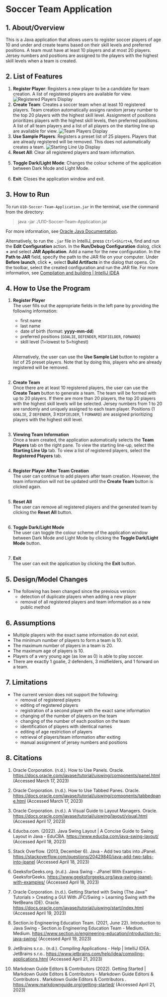 # Soccer Team Application

## 1. About/Overview

This is a Java application that allows users to register soccer players of age 10 and under and
create teams based on their skill levels and preferred positions.
A team must have at least 10 players and at most 20 players.
Jersey numbers and positions are assigned to the players with the highest skill levels when a team is created.

## 2. List of Features

1. __Register Player__:
   Registers a new player to be a candidate for team creation.
   A list of registered players are available for view.
   ![Registered Players Display](https://github.com/macarious/U10-Soccer-Team-Application/blob/master/res/01-register-player.png "List of Registered Players")
   <br>
2. __Create Team__:
   Creates a soccer team when at least 10 registered players.
   Team creation automatically assigns random jersey number to the top 20 players with the highest
   skill level.
   Assignment of positions prioritizes players with the highest skill levels, then preferred
   positions.
   A list of all team players and a list of all players on the starting line up are available for
   view.
   ![Team Players Display](https://github.com/macarious/U10-Soccer-Team-Application/blob/master/res/02-team-display.png "List of Players on the Team")
   <br>
3. __Use Sample Players__:
   Registers a preset list of 25 players. Players that are already registered will be removed.
   This does not automatically creates a team.
   ![Starting Line Up Display](https://github.com/macarious/U10-Soccer-Team-Application/blob/master/res/03-starting-line-up.png "List of Players on Starting Line Up")
   <br>
4. __Reset All__:
   Clear all registered players and team information.<br><br>
5. __Toggle Dark/Light Mode__:
   Changes the colour scheme of the application between Dark Mode and Light Mode.<br><br>
6. __Exit__:
   Closes the application window and exit.<br>

## 3. How to Run

To run `U10-Soccer-Team-Application.jar` in the terminal, use the command from the
directory:
> java -jar ./U10-Soccer-Team-Application.jar

For more information,
see [Oracle Java Documentation](https://docs.oracle.com/javase/tutorial/deployment/jar/run.html).

Alternatively, to run the `.jar` file in IntelliJ, press `Ctrl+Shirt+A`, find and run the __Edit
Configuration__ action.
In the __Run/Debug Configuration__ dialog, click __+__ and select __JAR Application__.
Add a name for the new configuration.
In the __Path to JAR__ field, specify the path to the JAR file on your computer.
Under __Before launch__, click __+__, select __Build Artifacts__ in the dialog that opens.
On the toolbar, select the created configuration and run the JAR file.
For more information,
see [Compilation and building | IntelliJ IDEA](https://www.jetbrains.com/help/idea/compiling-applications.html#run_packaged_jar)

## 4. How to Use the Program

1. __Register Player__<br>
   The user fills out the appropriate fields in the left pane by providing the following
   information:
    * first name
    * last name
    * date of birth (format: __yyyy-mm-dd__)
    * preferred positions (`GOALIE`, `DEFENDER`, `MIDFIELDER`, `FORWARD`)
    * skill level (1=lowest to 5=highest)<br><br>

   Alternatively, the user can use the __Use Sample List__ button to register a list of 25 preset
   players.
   Note that by doing this, players who are already registered will be removed.<br><br>
2. __Create Team__<br>
   Once there are at least 10 registered players, the user can use the __Create Team__ button to
   generate a team.
   The team will be formed with up to 20 players. If there are more than 20 players, the top 20
   players with the highest skill levels will be selected.
   Jersey numbers from 1 to 20 are randomly and uniquely assigned to each team player.
   Positions (1 `GOALIE`, 2 `DEFENDER`, 3 `MIDFIELDER`, 1 `FORWARD`) are assigned prioritizing
   players with the highest skill level.<br><br>

3. __Viewing Team Information__<br>
   Once a team created, the application automatically selects the __Team Players__ tab on the
   right pane.
   To view the starting line-up, select the __Starting Line Up__ tab.
   To view a list of registered players, select the __Registered Players__ tab.<br><br>

4. __Register Player After Team Creation__<br>
   The user can continue to add players after team creation.
   However, the team information will not be updated until the __Create Team__ button is clicked
   again.<br><br>

5. __Reset All__<br>
   The user can remove all registered players and the generated team by clicking the __Reset All__
   button.<br><br>

6. __Toggle Dark/Light Mode__<br>
   The user can toggle the colour scheme of the application window between Dark Mode and Light Mode
   by clicking the __Toggle Dark/Light Mode__ button.<br><br>

7. __Exit__<br>
   The user can exit the application by clicking the __Exit__ button.<br>

## 5. Design/Model Changes

* The following has been changed since the previous version:
    * detection of duplicate players when adding a new player
    * removal of all registered players and team information as a new public method

## 6. Assumptions

* Multiple players with the exact same information do not exist.
* The minimum number of players to form a team is 10.
* The maximum number of players in a team is 20.
* The maximum age of players is 10.
* Players of a very young age (as low as 0) is able to play soccer.
* There are exactly 1 goalie, 2 defenders, 3 midfielders, and 1 forward on a team.

## 7. Limitations

* The current version does not support the following:
    * removal of registered players
    * editing of registered players
    * registration of a second player with the exact same information
    * changing of the number of players on the team
    * changing of the number of each position on the team
    * identification of players with identical names
    * editing of age restriction of players
    * retrieval of players/team information after exiting
    * manual assignment of jersey numbers and positions

## 8. Citations

1. Oracle Corporation. (n.d.). How to Use Panels.
   Oracle. https://docs.oracle.com/javase/tutorial/uiswing/components/panel.html (Accessed March 17, 2023)

2. Oracle Corporation. (n.d.). How to Use Tabbed Panes.
   Oracle. https://docs.oracle.com/javase/tutorial/uiswing/components/tabbedpane.html (Accessed March 17, 2023)

3. Oracle Corporation. (n.d.). A Visual Guide to Layout Managers.
   Oracle. https://docs.oracle.com/javase/tutorial/uiswing/layout/visual.html (Accessed April 17, 2023)

4. Educba.com. (2022). Java Swing Layout | A Concise Guide to Swing Layout in Java -
   EduCBA. https://www.educba.com/java-swing-layout/ (Accessed April 18, 2023)

5. Stack Overflow. (2013, December 6). Java - Add two tabs into
   JPanel. https://stackoverflow.com/questions/20429840/java-add-two-tabs-into-jpanel (Accessed April 18, 2023)

6. GeeksforGeeks.org. (n.d.). Java Swing - JPanel With Examples -
   GeeksforGeeks. https://www.geeksforgeeks.org/java-swing-jpanel-with-examples/ (Accessed April 18, 2023)

7. Oracle Corporation. (n.d.). Getting Started with Swing (The Java™ Tutorials > Creating a GUI With
   JFC/Swing > Learning Swing with the NetBeans IDE).
   Oracle. https://docs.oracle.com/javase/tutorial/uiswing/start/index.html  (Accessed April 19, 2023)

8. Section.io Engineering Education Team. (2021, June 22). Introduction to Java Swing - Section.io
   Engineering Education Team - Medium.
   Medium. https://www.section.io/engineering-education/introduction-to-java-swing/ (Accessed April 19, 2023)

9. JetBrains s.r.o.. (n.d.). Compiling Applications - Help | IntelliJ IDEA. JetBrains
   s.r.o.. https://www.jetbrains.com/help/idea/compiling-applications.html (Accessed April 21, 2023)

10. Markdown Guide Editors & Contributors (2022). Getting Started | Markdown Guide Editors &
    Contributors - Markdown Guide Editors & Contributors . Markdown Guide Editors &
    Contributors . https://www.markdownguide.org/getting-started/ (Accessed April 21, 2023)

